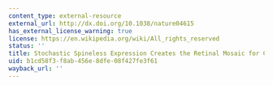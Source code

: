 ```yaml
---
content_type: external-resource
external_url: http://dx.doi.org/10.1038/nature04615
has_external_license_warning: true
license: https://en.wikipedia.org/wiki/All_rights_reserved
status: ''
title: Stochastic Spineless Expression Creates the Retinal Mosaic for Colour Vision
uid: b1cd58f3-f8ab-456e-8dfe-08f427fe3f61
wayback_url: ''
---
```

